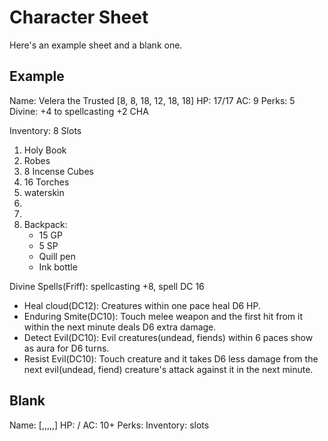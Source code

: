 # Character Sheet
Here's an example sheet and a blank one.

## Example

Name: Velera the Trusted
[8, 8, 18, 12, 18, 18]
HP: 17/17
AC: 9
Perks: 5
Divine:
+4 to spellcasting
+2 CHA

Inventory: 8 Slots
1. Holy Book
2. Robes
3. 8 Incense Cubes
4. 16 Torches
5. waterskin
6. 
7.
8. Backpack:
    - 15 GP
    - 5 SP
    - Quill pen
    - Ink bottle

Divine Spells(Friff): spellcasting +8, spell DC 16
- Heal cloud(DC12): Creatures within one pace heal D6 HP.
- Enduring Smite(DC10): Touch melee weapon and the first hit from it within the next minute deals D6 extra damage.
- Detect Evil(DC10): Evil creatures(undead, fiends) within 6 paces show as aura for D6 turns.
- Resist Evil(DC10): Touch creature and it takes D6 less damage from the next evil(undead, fiend) creature's attack against it in the next minute.

## Blank

Name:
[,,,,,]
HP: <CON score>/<CON score>
AC: 10+<DEX mod>
Perks:
Inventory: <STR score> slots